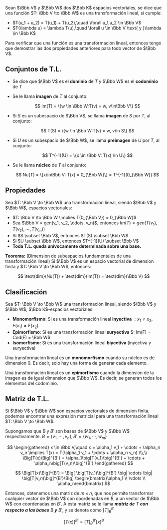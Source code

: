 Sean $\Bbb V$ y $\Bbb W$ dos $\Bbb K$ espacios vectoriales, se dice que una función $T: \Bbb V \to \Bbb W$ es una transformación lineal, si cumple:

- $T(u_1 + u_2) = T(u_1) + T(u_2),\quad \forall u_1,u_2 \in \Bbb V$
- $T(\lambda u) = \lambda T(u),\quad \forall u \in \Bbb V \text{ y }\lambda \in \Bbb K$

Para verificar que una función es una transformación lineal, entonces tengo que demostrar las dos propiedades anteriores para todo vector de $\Bbb V$.

## Conjuntos de T.L.

- Se dice que $\Bbb V$ es el **dominio** de $T$ y $\Bbb W$ es el **codominio** de $T$
- Se le llama **imagen** de $T$ al conjunto:

	$$
    Im(T) = \{w \in \Bbb W:T(v) = w, v\in\Bbb V\}
    $$

- Si $S$ es un subespacio de $\Bbb V$, se llama **imagen** de $S$ por $T$, al conjunto:

	$$
    T(S) = \{w \in \Bbb W:T(v) = w, v\in S\}
    $$

- Si $U$ es un subespacio de $\Bbb W$, se llama **preimagen** de $U$ por $T$, al conjunto:

	$$
    T^{-1}(U) = \{x \in \Bbb V: T(x) \in U\}
    $$

- Se le llama **núcleo** de $T$ al conjunto:

	$$
    Nu(T) = \{x\in\Bbb V: T(x) = 0_{\Bbb W}\} = T^{-1}(0_{\Bbb W})
    $$

## Propiedades

Sea $T: \Bbb V \to \Bbb W$ una transformación lineal, siendo $\Bbb V$ y $\Bbb W$, espacios vectoriales:

- $T: \Bbb V \to \Bbb W \implies T(0_{\Bbb V}) = 0_{\Bbb W}$
- Sea $\Bbb V = gen(v_1, v_2, \cdots, v_n)$, entonces $Im(T) = gen(T(v_1), T(v_2), \cdots, T(v_m))$
- Si $S \subset \Bbb V$, entonces $T(S) \subset \Bbb W$
- Si $U \subset \Bbb W$, entonces $T^{-1}(U) \subset \Bbb V$
- **Toda T.L. queda unívocamente determinada sobre una base.**

**Teorema:** (Dimension de subespacios fundamentales de una transformación lineal) Si $\Bbb V$ es un espacio vectorial de dimension finita y $T: \Bbb V \to \Bbb W$, entonces:

$$
\text{dim}(Nu(T)) + \text{dim}(Im(T)) = \text{dim}(\Bbb V)
$$

## Clasificación

Sea $T: \Bbb V \to \Bbb W$ una transformación lineal, siendo $\Bbb V$ y $\Bbb W$, $\Bbb K$-espacios vectoriales:

- **Monomorfismo**: Si es una transformación lineal **inyectiva** $:x_1 \neq x_2, F(x_1) \neq F(x_2)$
- **Epimorfismo**: Si es una transformación lineal **suryectiva** $: Im(F) = Cod(F) = \Bbb W$
- **Isomorfismo:** Si es una transformación lineal **biyectiva** (inyectiva y suryectiva)

Una transformación lineal es un **monomorfismo** cuando su núcleo es de dimension 0. Es decir, solo hay una forma de generar cada elemento.

Una transformación lineal es un **epimorfismo** cuando la dimension de la imagen es de igual dimension que $\Bbb W$. Es decir, se generan todos los elementos del codominio.

## Matriz de T.L.

Si $\Bbb V$ y $\Bbb W$ son espacios vectoriales de dimension finita, podemos encontrar una expresión matricial para una transformación lineal $T: \Bbb V \to \Bbb W$.

Supongamos que $B$ y $B'$ son bases de $\Bbb V$ y $\Bbb W$ respectivamente. $B = \{v_1, \cdots, v_n\}, B' = \{w_1, \cdots, w_m\}$

$$
\begin{gathered}
x \in \Bbb V,\quad x = \alpha_1 v_1 + \cdots + \alpha_n v_n \implies T(x) = T(\alpha_1 v_1 + \cdots + \alpha_n v_n)
\\\,\\
\Big[T(x)\Big]^{B'} = \alpha_1\big[T(v_1)\big]^{B'} + \cdots + \alpha_n\big[T(v_n)\big]^{B'}
\end{gathered}
$$

$$
\Big[T(x)\Big]^{B'} = 
\Big[ \big[T(v_1)\big]^{B'} \big| \cdots \big| \big[T(v_n)\big]^{B'}\Big]
\begin{bmatrix}\alpha_1 \\ \vdots \\ \alpha_n\end{bmatrix}
$$

Entonces, obtenemos una matriz de $m\times n$, que nos permite transformar cualquier vector de $\Bbb V$ con coordenadas en $B$, a un vector de $\Bbb W$ con coordenadas en $B'$. A esta matriz se le llama ***matriz de*** $T$ ***con respecto a las bases*** $B$ ***y*** $B'$, y se denota como $[T]_B^{B'}$

$$
[T(x)]^{B'} = [T]_B^{B'} [x]^{B}
$$
